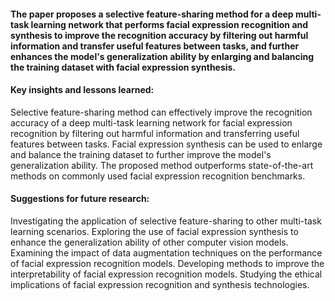 #### The paper proposes a selective feature-sharing method for a deep multi-task learning network that performs facial expression recognition and synthesis to improve the recognition accuracy by filtering out harmful information and transfer useful features between tasks, and further enhances the model's generalization ability by enlarging and balancing the training dataset with facial expression synthesis.

#### Key insights and lessons learned:

Selective feature-sharing method can effectively improve the recognition accuracy of a deep multi-task learning network for facial expression recognition by filtering out harmful information and transferring useful features between tasks.
Facial expression synthesis can be used to enlarge and balance the training dataset to further improve the model's generalization ability.
The proposed method outperforms state-of-the-art methods on commonly used facial expression recognition benchmarks.


#### Suggestions for future research:

Investigating the application of selective feature-sharing to other multi-task learning scenarios.
Exploring the use of facial expression synthesis to enhance the generalization ability of other computer vision models.
Examining the impact of data augmentation techniques on the performance of facial expression recognition models.
Developing methods to improve the interpretability of facial expression recognition models.
Studying the ethical implications of facial expression recognition and synthesis technologies.
